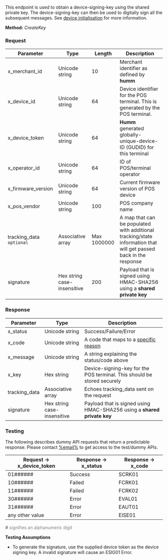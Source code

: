 This endpoint is used to obtain a device-signing-key using the shared private key. The device-signing-key can then be used to digitally sign all the subsequent messages. See <a href="/security/device_initialisation/">device initialisation</a> for more information.

**Method:** *CreateKey*

<h3>Request</h3>

Parameter | Type | Length | Description
----------|------|--------|------------
x_merchant_id | Unicode string | 10 | Merchant identifier as defined by **humm**
x_device_id | Unicode string | 64 | Device identifier for the POS terminal. This is generated by the POS terminal.
x_device_token | Unicode string | 64 | **Humm** generated globally-unique-device-ID (GUDID) for this terminal
x_operator_id | Unicode string | 64 | ID of POS/terminal operator
x_firmware_version | Unicode string | 64 | Current firmware version of POS device
x_pos_vendor | Unicode string | 100 | POS company name
tracking_data <code class="optional">optional</code> | Associative array | Max 1000000 | A map that can be populated with additional tracking/state information that will get passed back in the response
signature | Hex string case-insensitive | 200 | Payload that is signed using HMAC-SHA256 using a **shared private key**

<h3>Response</h3>

Parameter | Type | Description
----------|------|-------------
x_status | Unicode string | Success/Failure/Error
x_code | Unicode string | A code that maps to a <a href="/api_information/status_codes/">specific reason</a>
x_message | Unicode string | A string explaining the status/code above
x_key | Hex string | Device-signing-key for the POS terminal. This should be stored securely
tracking_data | Associative array | Echoes tracking_data sent on the request
signature | Hex string case-insensitive | Payload that is signed using HMAC-SHA256 using a **shared private key**

<h3>Testing</h3>

The following describes dummy API requests that return a predictable response. Please contact <a href="mailto:%email%">%email%</a> to get access to the test/dummy APIs.

Request -> x_device_token | Response -> x_status | Response -> x_code
-----------|-----------|-----------
01###### | Success | SCRK01
10###### | Failed | FCRK01
11###### | Failed | FCRK02
30###### | Error | EVAL01
31###### | Error | EAUT01
any other value | Error | EISE01

<span style="color:grey;"><b>#</b> signifies an alphanumeric digit</span>

**Testing Assumptions**

* To generate the signature, use the supplied device token as the device signing key. A invalid signature will cause an ESIG01 Error.


